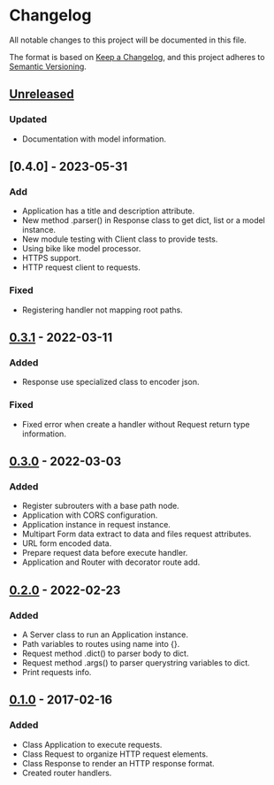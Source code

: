 # Changelog
All notable changes to this project will be documented in this file.

The format is based on [Keep a Changelog](https://keepachangelog.com/en/1.0.0/),
and this project adheres to [Semantic Versioning](https://semver.org/spec/v2.0.0.html).


## [Unreleased]
### Updated
- Documentation with model information.

## [0.4.0] - 2023-05-31
### Add
- Application has a title and description attribute.
- New method .parser() in Response class to get dict, list or a model instance.
- New module testing with Client class to provide tests.
- Using bike like model processor.
- HTTPS support.
- HTTP request client to requests.

### Fixed
- Registering handler not mapping root paths.


## [0.3.1] - 2022-03-11
### Added
- Response use specialized class to encoder json.

### Fixed
- Fixed error when create a handler without Request return type information.


## [0.3.0] - 2022-03-03
### Added
- Register subrouters with a base path node.
- Application with CORS configuration.
- Application instance in request instance.
- Multipart Form data extract to data and files request attributes.
- URL form encoded data.
- Prepare request data before execute handler.
- Application and Router with decorator route add.

## [0.2.0] - 2022-02-23
### Added
- A Server class to run an Application instance.
- Path variables to routes using name into {}.
- Request method .dict() to parser body to dict.
- Request method .args() to parser querystring variables to dict.
- Print requests info.


## [0.1.0] - 2017-02-16
### Added
- Class Application to execute requests.
- Class Request to organize HTTP request elements.
- Class Response to render an HTTP response format.
- Created router handlers.



[Unreleased]: https://github.com/manasseslima/restfy/compare/v0.3.1...HEAD
[0.3.1]: https://github.com/manasseslima/restfy/compare/v0.3.1...v0.3.0
[0.3.0]: https://github.com/manasseslima/restfy/compare/v0.3.0...v0.2.0
[0.2.0]: https://github.com/manasseslima/restfy/compare/v0.2.0...v0.1.0
[0.1.0]: https://github.com/manasseslima/restfy/releases/tag/v0.0.1
